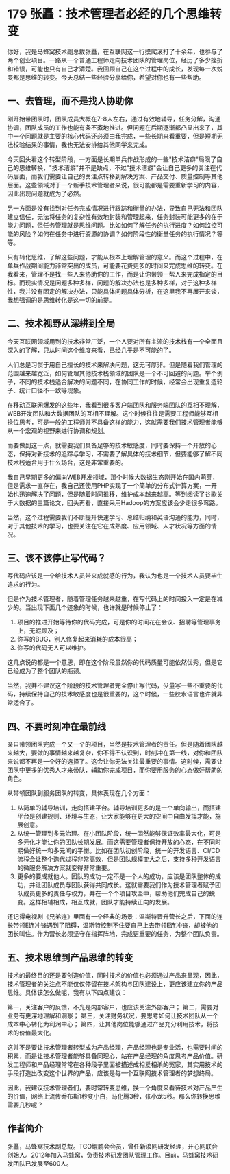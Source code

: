 # 179 张矗：技术管理者必经的几个思维转变

你好，我是马蜂窝技术副总裁张矗，在互联网这一行摸爬滚打了十余年，也参与了两个创业项目。一路从一个普通工程师走向技术团队的管理岗位，经历了多少挫折和错误，可能也只有自己才清楚。我回顾自己在这个过程中的成长，发现每一次蜕变都是思维的转变。今天总结一些经验分享给你，希望对你也有一些帮助。

## 一、去管理，而不是找人协助你

刚开始带团队时，团队成员大概在7-8人左右，通过有效地辅导，任务分解，沟通协调，团队成员的工作也能有条不紊地推进。但问题在后期逐渐都凸显出来了，其中一个问题就是主要的核心代码还必须由我完成，一些长期来看重要，但是短期无法校验结果的事情，我也无法安排给其他同学来完成。

今天回头看这个转型阶段，一方面是长期单兵作战形成的一些"技术洁癖"局限了自己的思维转换，"技术洁癖"并不是缺点，不过"技术洁癖"会让自己更多的关注在代码层面，而我们需要让自己的关注点转移到解决方案、产品交付、质量控制等其他层面。这些领域对于一个新手技术管理者来说，很可能都是需要重新学习的内容，因此出现问题就成为了必然。

另一方面是没有找到对任务完成情况进行跟踪和衡量的办法，导致自己无法和团队建立信任，无法将任务的复杂性有效地封装和管理起来，任务封装可能更多的在于能力问题，但任务管理就是思维问题。比如如何了解任务的执行进度？如何监控可能的风险？如何在任务中进行资源的协调？如何阶段性的衡量任务的执行情况？等等。

只有转化思维，了解这些问题，才能从根本上理解管理的意义。而这个过程中，在单兵作战期间能力非常突出的成员，可能要花费更多的时间来完成思维的转变。在我看来，管理不是找一些人来协助你的工作，而是让你带领一帮人来完成指定的目标。而现实情况是问题多种多样，问题的解决办法也是多种多样，对于这种多样性，我并没有固定的解决办法，只能具体问题具体分析，在这里我不再展开来谈，我想强调的是思维转化是这一切的前提。

## 二、技术视野从深耕到全局

今天互联网领域用到的技术非常广泛，一个人要对所有主流的技术栈有一个全面且深入的了解，只从时间这个维度来看，已经几乎是不可能的了。

人们总是习惯于用自己擅长的技术来解决问题，这无可厚非。但是随着我们管理的范围越来越宽泛，如何管理其他技术栈领域的团队是一个不可回避的问题。举个例子，不同的技术栈适合解决的问题不同，在协同工作的时候，经常会出现重复造轮子、统计口径不一致等现象。

在移动互联网爆发的这些年，我看到很多客户端团队和服务端团队的互相不理解，WEB开发团队和大数据团队的互相不理解。这个时候往往是需要工程师能够互相换位思考，可是一般的工程师并不具备这样的能力，这就需要我们技术管理者能够从一个宏观的视野来进行协调和规划。

而要做到这一点，就需要我们具备足够的技术敏感度，同时要保持一个开放的心态，保持对新技术的追踪与学习，不需要了解具体的技术细节，但要能够了解不同技术栈适合用于什么场合，这是非常重要的。

我自己早期更多的偏向WEB开发领域，那个时候大数据生态刚开始在国内萌芽，但是需求一直存在，我自己还使用PHP实现了一个简单的分布式计算方案，一开始也迅速解决了问题，但是随着时间推移，维护成本越来越高。等到阅读了谷歌关于大数据的三篇论文，回头再看，直接采用Hadoop的方案应该会少走很多弯路。

当然，这个过程需要我们不断提升快速学习、总结归纳和英语沟通的能力，同时，对于其他技术的学习，也要关注在它在成熟度、应用领域、人才状况等方面的情况。

## 三、该不该停止写代码？

写代码应该是一个给技术人员带来成就感的行为，我认为也是一个技术人员要毕生追求的行为。

但是作为技术管理者，随着管理任务越来越重，在写代码上的时间投入一定是在减少的。当出现下面几个迹象的时候，也许就是时候停止了：

1.  项目的推进开始等待你的代码完成，可是你的时间花在会议、招聘等管理事务上，无暇顾及；
2.  你写的BUG，别人修复起来消耗的成本很高；
3.  你写的代码无人可以维护。

这几点说的都是一个意思，即在这个阶段虽然你的代码质量可能依然优秀，但是它已经成为了整个团队的瓶颈。

当然，我并不建议这个阶段的技术管理者完全停止写代码，少量写一些不重要的代码，持续保持自己的技术敏感度也是很重要的，这个时候，一些胶水语言也许就非常适合了。

## 四、不要时刻冲在最前线

亲自带领团队完成一个又一个的项目，当然是技术管理者的责任。但是随着团队越来越大，要做的事情越来越复杂，你不得不认识到，时刻冲在第一线，对你和团队来说都不再是一个好的选择了。这会让你无法关注最重要的事情。这时候，需要让团队中更多的优秀人才来带队，辅助你完成项目，而你要用服务的心态做好帮助的角色。

从带领团队到服务团队的转变，具体表现在几个方面：

1.  从简单的辅导培训，走向搭建平台。辅导培训更多的是一个单向输出，而搭建平台是创建规则、环境与生态，让大家能够在更大的空间中自由发挥才能，施展创意。
2.  从统一管理到多元治理。在小团队阶段，统一固然能够保证效率最大化，可是多元化才能让你的团队长期发展。而这需要管理者保持开放的心态，在不同时期做好统一和多元间的平衡。比如在团队初创阶段，统一的开发语言、CI/CD流程会让整个迭代过程非常高效，但是团队规模变大之后，支持多种开发语言的微服务解决方案就变得非常重要。
3.  更多的要成就他人。团队的成功一定不是一个人的成功，应该是团队整体的成功，并让团队成员与团队获得共同成长。这就需要我们作为技术管理者赋予团队成员更多的责任与权力，并在一个个项目攻坚中，帮助他们完成自己的蜕变。这样相辅相成，相互成就，团队才能持续正向的发展。

还记得电视剧《兄弟连》里面有一个经典的场景：温斯特晋升营长之后，下面的连长带领E连冲锋遇到了阻碍，温斯特控制不住要自己上去带领E连冲锋，却被他的团长叫住。作为营长必须坚守在指挥阵地，完成更重要的任务，为整个团队负责。

## 五、技术思维到产品思维的转变

技术的最终目的还是要创造价值，同时技术的价值也必须通过产品来呈现，因此，技术管理者的关注点不能仅仅停留在技术架构与团队建设上，更应该建立你的产品思维。具体该怎么做呢，我有以下四点建议：

第一，关注客户的反馈，不光是内部客户，也应该关注外部客户；
第二，需要对业务有更深地理解和洞察；
第三，关注财务状况，要思考如何让技术团队从一个成本中心转化为利润中心；
第四，让其他岗位能够通过产品充分利用技术，将技术的价值最大化。

这并不是要让技术管理者转型成为产品经理，产品经理也是专业活，也需要时间的积累，而是让技术管理者能够具备同理心，站在产品经理的角度思考产品价值。研发工程师和产品经理常常在各种段子里面被描述成相爱相杀的冤家，其实用技术的手段打造出改变这个世界的产品，应该是每一个互联网技术管理者的梦想终局。

因此，我建议技术管理者们，要时常转变思维，换一个角度来看待技术对产品产生的价值，网络上流传乔布斯1秒变小白，马化腾3秒，张小龙5秒。那么你转换思维需要几秒呢？

## 作者简介

张矗，马蜂窝技术副总裁。TGO鲲鹏会会员，曾任新浪网研发经理，开心网联合创始人。2012年加入马蜂窝，负责技术研发团队管理工作。目前，马蜂窝技术研发团队已发展至600人。

